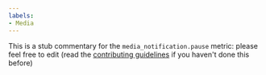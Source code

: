 ```yaml
---
labels:
- Media
---
```

This is a stub commentary for the `media_notification.pause` metric: please feel free to edit (read the
[contributing guidelines](https://github.com/mozilla/glean-annotations/blob/main/CONTRIBUTING.md)
if you haven't done this before)
